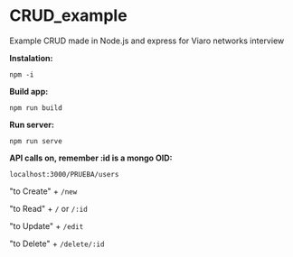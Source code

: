 # CRUD_example
Example CRUD made in Node.js and express for Viaro networks interview 

**Instalation:**
 
 `npm -i `

**Build app:**

 `npm run build`

**Run server:**
 
 `npm run serve`

**API calls on, remember :id is a mongo OID:**

`localhost:3000/PRUEBA/users`

"to Create" + `/new`

"to Read"   + `/` or `/:id`

"to Update" + `/edit`

"to Delete" + `/delete/:id`

